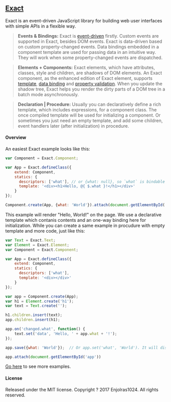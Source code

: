 ## [Exact](https://enjolras1024.github.io/exact/)

Exact is an event-driven JavaScript library for building web user interfaces with simple APIs in a flexible way.

> **Events & Bindings:** Exact is [event-driven](https://enjolras1024.github.io/exact/documents/event.html) firstly. Custom events are supported in Exact, besides DOM events. Exact is data-driven based on custom property-changed events. Data bindings embedded in a component template are used for passing data in an intuitive way. They will work when some property-changed events are dispatched.

> **Elements + Components:** Exact elements, which have attributes, classes, style and children, are shadows of DOM elements. An Exact component, as the enhanced edition of Exact element, supports [template](https://enjolras1024.github.io/exact/documents/template.html), [data binding](https://enjolras1024.github.io/exact/documents/template.html#data-binding) and [property validation](https://enjolras1024.github.io/exact/documents/component.html#property-validation). When you update the shadow tree, Exact helps you render the dirty parts of a DOM tree in a batch mode asynchronously.

> **Declaration | Procedure:** Usually you can declaratively define a rich template, which includes expressions, for a component class. The once compiled template will be used for initializing a component. Or sometimes you just need an empty template, and add some children, event handlers later (after initialization) in procedure.

#### Overview
An easiest Exact example looks like this:
```javascript
var Component = Exact.Component;

var App = Exact.defineClass({
    extend: Component,
    statics: {
      descriptors: ['what'], // or {what: null}, so `what` is bindable
      template: '<div><h1>Hello, @{ $.what }!</h1></div>'
    }
}); 

Component.create(App, {what: 'World'}).attach(document.getElementById('app'));
```
This example will render "Hello, World!" on the page. We use a declarative template which contanis contents and an one-way binding here for initialization. While you can create a same example in procudure with empty template and more code, just like this:
```javascript
var Text = Exact.Text;
var Element = Exact.Element;
var Component = Exact.Component;

var App = Exact.defineClass({
    extend: Component,
    statics: {
      descriptors: ['what'],
      template: '<div></div>'
    }
});

var app = Component.create(App);
var h1 = Element.create('h1');
var text = Text.create('');

h1.children.insert(text);
app.children.insert(h1);

app.on('changed.what', function() {
    text.set('data', 'Hello, ' + app.what + '!');
});

app.save({what: 'World'});  // Or app.set('what', 'World'). It will dispatch event `changed.what`

app.attach(document.getElementById('app'))
```

[Go here](https://enjolras1024.github.io/exact/examples/) to see more examples.

#### License
Released under the MIT license. Copyright ? 2017 Enjolras1024. All rights reserved.